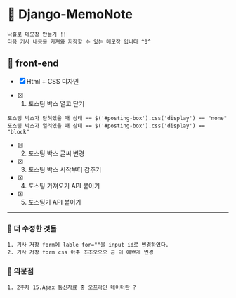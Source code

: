 &#128051; Django-MemoNote
=======
~~~
나홀로 메모장 만들기 !!
다음 기사 내용을 가져와 저장할 수 있는 메모장 입니다 ^0^
~~~


&#127936; front-end
-------------

- [x] Html + CSS 디자인

- [x] 1. 포스팅 박스 열고 닫기
~~~
포스팅 박스가 닫혀있을 때 상태 == $('#posting-box').css('display') == "none"
포스팅 박스가 열려있을 때 상태 == $('#posting-box').css('display') == "block"
~~~

- [x] 2. 포스팅 박스 글씨 변경

- [x] 3. 포스팅 박스 시작부터 감추기

- [x] 4. 포스팅 가져오기 API 붙이기

- [x] 5. 포스팅기 API 붙이기

***

### &#128204; 더 수정한 것들
~~~
1. 기사 저장 form에 lable for=""을 input id로 변경하였다.
2. 기사 저장 form css 아주 조조오오오 금 더 예쁘게 변경
~~~

### &#128205; 의문점
~~~
1. 2주차 15.Ajax 통신자료 중 오프라인 데이터란 ?
~~~
